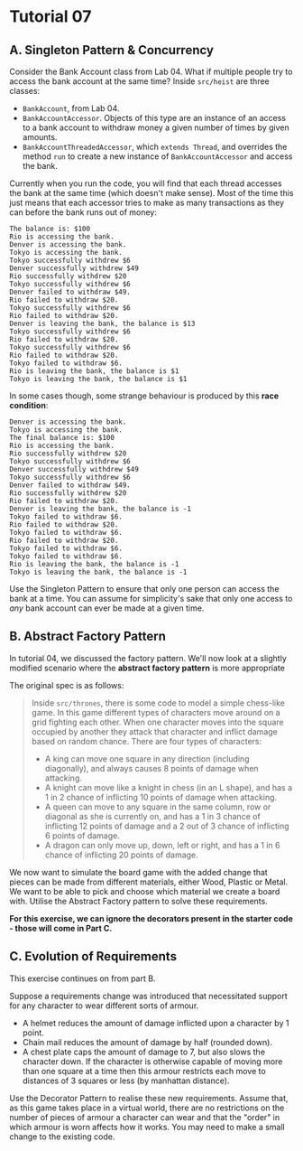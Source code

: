 # Tutorial 07
## A. Singleton Pattern & Concurrency
Consider the Bank Account class from Lab 04. What if multiple people try to access the bank account at the same time? Inside `src/heist` are three classes:

- `BankAccount`, from Lab 04.
- `BankAccountAccessor`. Objects of this type are an instance of an access to a bank account to withdraw money a given number of times by given amounts.
- `BankAccountThreadedAccessor`, which `extends Thread`, and overrides the method `run` to create a new instance of `BankAccountAccessor` and access the bank.

Currently when you run the code, you will find that each thread accesses the bank at the same time (which doesn't make sense). Most of the time this just means that each accessor tries to make as many transactions as they can before the bank runs out of money:

```
The balance is: $100
Rio is accessing the bank.
Denver is accessing the bank.
Tokyo is accessing the bank.
Tokyo successfully withdrew $6
Denver successfully withdrew $49
Rio successfully withdrew $20
Tokyo successfully withdrew $6
Denver failed to withdraw $49.
Rio failed to withdraw $20.
Tokyo successfully withdrew $6
Rio failed to withdraw $20.
Denver is leaving the bank, the balance is $13
Tokyo successfully withdrew $6
Rio failed to withdraw $20.
Tokyo successfully withdrew $6
Rio failed to withdraw $20.
Tokyo failed to withdraw $6.
Rio is leaving the bank, the balance is $1
Tokyo is leaving the bank, the balance is $1
```

In some cases though, some strange behaviour is produced by this **race condition**:

```
Denver is accessing the bank.
Tokyo is accessing the bank.
The final balance is: $100
Rio is accessing the bank.
Rio successfully withdrew $20
Tokyo successfully withdrew $6
Denver successfully withdrew $49
Tokyo successfully withdrew $6
Denver failed to withdraw $49.
Rio successfully withdrew $20
Rio failed to withdraw $20.
Denver is leaving the bank, the balance is -1
Tokyo failed to withdraw $6.
Rio failed to withdraw $20.
Tokyo failed to withdraw $6.
Rio failed to withdraw $20.
Tokyo failed to withdraw $6.
Tokyo failed to withdraw $6.
Rio is leaving the bank, the balance is -1
Tokyo is leaving the bank, the balance is -1
```

Use the Singleton Pattern to ensure that only one person can access the bank at a time. You can assume for simplicity's sake that only one access to *any* bank account can ever be made at a given time.

## B. Abstract Factory Pattern

In tutorial 04, we discussed the factory pattern. We'll now look at a slightly modified scenario where the **abstract factory pattern** is more appropriate

The original spec is as follows:

> Inside `src/thrones`, there is some code to model a simple chess-like game. In this game different types of characters move around on a grid fighting each other. When one character moves into the square occupied by another they attack that character and inflict damage based on random chance. There are four types of characters:
>
> - A king can move one square in any direction (including diagonally), and always causes 8 points of damage when attacking.
> - A knight can move like a knight in chess (in an L shape), and has a 1 in 2 chance of inflicting 10 points of damage when attacking.
> - A queen can move to any square in the same column, row or diagonal as she is currently on, and has a 1 in 3 chance of inflicting 12 points of damage and a 2 out of 3 chance of inflicting 6 points of damage.
> - A dragon can only move up, down, left or right, and has a 1 in 6 chance of inflicting 20 points of damage.

We now want to simulate the board game with the added change that pieces can be made from different materials, either Wood, Plastic or Metal. We want to be able to pick and choose which material we create a board with. Utilise the Abstract Factory pattern to solve these requirements.

**For this exercise, we can ignore the decorators present in the starter code - those will come in Part C.**

## C. Evolution of Requirements

This exercise continues on from part B.

Suppose a requirements change was introduced that necessitated support for any character to wear different sorts of armour.

- A helmet reduces the amount of damage inflicted upon a character by 1 point.
- Chain mail reduces the amount of damage by half (rounded down).
- A chest plate caps the amount of damage to 7, but also slows the character down. If the character is otherwise capable of moving more than one square at a time then this armour restricts each move to distances of 3 squares or less (by manhattan distance).

Use the Decorator Pattern to realise these new requirements. Assume that, as this game takes place in a virtual world, there are no restrictions on the number of pieces of armour a character can wear and that the "order" in which armour is worn affects how it works. You may need to make a small change to the existing code.

